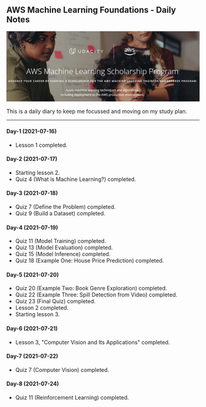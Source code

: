 ## AWS Machine Learning Foundations - Daily Notes

![](udacity-aws-ml-scholarship.PNG)

This is a daily diary to keep me focussed and moving on my study plan.

------------------
#### Day-1 (2021-07-16)
- Lesson 1 completed.

#### Day-2 (2021-07-17)
- Starting lesson 2.
- Quiz 4 (What is Machine Learning?) completed.

#### Day-3 (2021-07-18)
- Quiz 7 (Define the Problem) completed.
- Quiz 9 (Build a Dataset) completed.

#### Day-4 (2021-07-19)
- Quiz 11 (Model Training) completed.
- Quiz 13 (Model Evaluation) completed.
- Quiz 15 (Model Inference) completed.
- Quiz 18 (Example One: House Price Prediction) completed.

#### Day-5 (2021-07-20)
- Quiz 20 (Example Two: Book Genre Exploration) completed.
- Quiz 22 (Example Three: Spill Detection from Video) completed.
- Quiz 23 (Final Quiz) completed.
- Lesson 2 completed.
- Starting lesson 3.

#### Day-6 (2021-07-21)
- Lesson 3, "Computer Vision and Its Applications" completed.

#### Day-7 (2021-07-22)
- Quiz 7 (Computer Vision) completed.

#### Day-8 (2021-07-24)
- Quiz 11 (Reinforcement Learning) completed.
